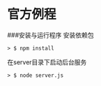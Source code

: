 # 官方例程
###安装与运行程序
安装依赖包

```
> $ npm install
```

在server目录下启动后台服务

```
> $ node server.js
```





